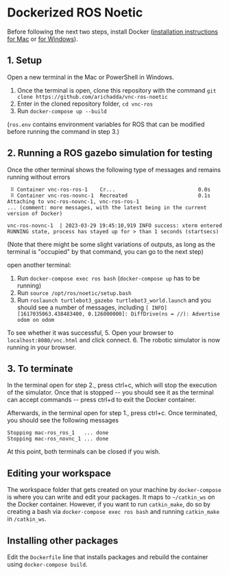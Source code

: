 # Dockerized ROS Noetic

Before following the next two steps, install Docker ([installation instructions for Mac](https://docs.docker.com/docker-for-mac/install/) or [for Windows](https://docs.docker.com/docker-for-windows/install/#system-requirements-for-wsl-2-backend)).

## 1. Setup
Open a new terminal in the Mac or PowerShell in Windows.
1. Once the terminal is open, clone this repository with the command `git clone https://github.com/arichadda/vnc-ros-noetic`
2. Enter in the cloned repository folder, `cd vnc-ros`
3. Run `docker-compose up --build`

(`ros.env` contains environment variables for ROS that can be modified before running the command in step 3.)

## 2. Running a ROS gazebo simulation for testing
Once the other terminal shows the following type of messages and remains running without errors

     ⠿ Container vnc-ros-ros-1    Cr...                           0.0s
     ⠿ Container vnc-ros-novnc-1  Recreated                       0.1s
    Attaching to vnc-ros-novnc-1, vnc-ros-ros-1
    ... (comment: more messages, with the latest being in the current version of Docker)

    vnc-ros-novnc-1  | 2023-03-29 19:45:10,919 INFO success: xterm entered RUNNING state, process has stayed up for > than 1 seconds (startsecs)

(Note that there might be some slight variations of outputs, as long as the terminal is "occupied" by that command, you can go to the next step)

open another terminal:
1. Run `docker-compose exec ros bash` (`docker-compose up` has to be running)
2. Run `source /opt/ros/noetic/setup.bash`
3. Run `roslaunch turtlebot3_gazebo turtlebot3_world.launch` and you should see a number of messages, including `[ INFO] [1617035063.438483400, 0.126000000]: DiffDrive(ns = //): Advertise odom on odom `

To see whether it was successful, 
5. Open your browser to `localhost:8080/vnc.html` and click connect.
6. The robotic simulator is now running in your browser.

## 3. To terminate

In the terminal open for step 2., press ctrl+c, which will stop the execution of the simulator. Once that is stopped -- you should see it as the terminal can accept commands -- press ctrl+d to exit the Docker container.

Afterwards, in the terminal open for step 1., press ctrl+c. Once terminated, you should see the following messages

    Stopping mac-ros_ros_1   ... done
    Stopping mac-ros_novnc_1 ... done

At this point, both terminals can be closed if you wish.

## Editing your workspace
The workspace folder that gets created on your machine by `docker-compose` is where you can write and edit your packages. It maps to `~/catkin_ws` on the Docker container. However, if you want to run `catkin_make`, do so by creating a bash via `docker-compose exec ros bash` and running `catkin_make` in `/catkin_ws`.

## Installing other packages
Edit the `Dockerfile` line that installs packages and rebuild the container using `docker-compose build`.
